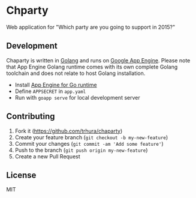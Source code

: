 # Chparty

Web application for "Which party are you going to support in 2015?"

## Development

Chaparty is written in [Golang](https://golang.org) and runs on [Google App Engine](https://cloud.google.com/appengine/docs).
Please note that App Engine Golang runtime comes with its own complete Golang toolchain and does not relate to host Golang installation.

- Install [App Engine for Go runtime](https://cloud.google.com/appengine/docs/go/)
- Define `APPSECRET` in `app.yaml`
- Run with `goapp serve` for local development server

## Contributing

1. Fork it (https://github.com/trhura/chaparty)
2. Create your feature branch (`git checkout -b my-new-feature`)
3. Commit your changes (`git commit -am 'Add some feature'`)
4. Push to the branch (`git push origin my-new-feature`)
5. Create a new Pull Request

## License

MIT
